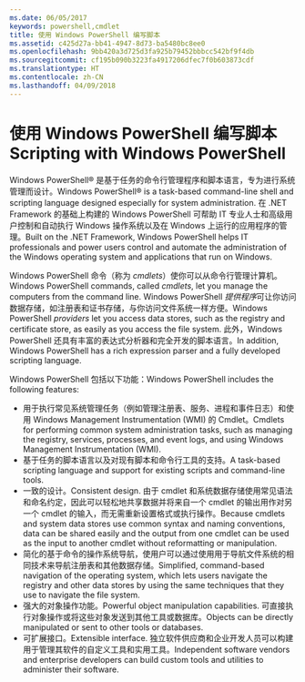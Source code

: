 ```yaml
---
ms.date: 06/05/2017
keywords: powershell,cmdlet
title: 使用 Windows PowerShell 编写脚本
ms.assetid: c425d27a-bb41-4947-8d73-ba5480bc8ee0
ms.openlocfilehash: 9bb420a3d725d3fa925b79452bbbcc542bf9f4db
ms.sourcegitcommit: cf195b090b3223fa4917206dfec7f0b603873cdf
ms.translationtype: HT
ms.contentlocale: zh-CN
ms.lasthandoff: 04/09/2018
---
```

# <a name="scripting-with-windows-powershell"></a><span data-ttu-id="30e7c-103">使用 Windows PowerShell 编写脚本</span><span class="sxs-lookup"><span data-stu-id="30e7c-103">Scripting with Windows PowerShell</span></span>

<span data-ttu-id="30e7c-104">Windows PowerShell® 是基于任务的命令行管理程序和脚本语言，专为进行系统管理而设计。</span><span class="sxs-lookup"><span data-stu-id="30e7c-104">Windows PowerShell® is a task-based command-line shell and scripting language designed especially for system administration.</span></span> <span data-ttu-id="30e7c-105">在 .NET Framework 的基础上构建的 Windows PowerShell 可帮助 IT 专业人士和高级用户控制和自动执行 Windows 操作系统以及在 Windows 上运行的应用程序的管理。</span><span class="sxs-lookup"><span data-stu-id="30e7c-105">Built on the .NET Framework, Windows PowerShell helps IT professionals and power users control and automate the administration of the Windows operating system and applications that run on Windows.</span></span>

<span data-ttu-id="30e7c-106">Windows PowerShell 命令（称为 *cmdlets*）使你可以从命令行管理计算机。</span><span class="sxs-lookup"><span data-stu-id="30e7c-106">Windows PowerShell commands, called *cmdlets*, let you manage the computers from the command line.</span></span> <span data-ttu-id="30e7c-107">Windows PowerShell *提供程序*可让你访问数据存储，如注册表和证书存储，与你访问文件系统一样方便。</span><span class="sxs-lookup"><span data-stu-id="30e7c-107">Windows PowerShell *providers* let you access data stores, such as the registry and certificate store, as easily as you access the file system.</span></span> <span data-ttu-id="30e7c-108">此外，Windows PowerShell 还具有丰富的表达式分析器和完全开发的脚本语言。</span><span class="sxs-lookup"><span data-stu-id="30e7c-108">In addition, Windows PowerShell has a rich expression parser and a fully developed scripting language.</span></span>

<span data-ttu-id="30e7c-109">Windows PowerShell 包括以下功能：</span><span class="sxs-lookup"><span data-stu-id="30e7c-109">Windows PowerShell includes the following features:</span></span>

- <span data-ttu-id="30e7c-110">用于执行常见系统管理任务（例如管理注册表、服务、进程和事件日志）和使用 Windows Management Instrumentation (WMI) 的 Cmdlet。</span><span class="sxs-lookup"><span data-stu-id="30e7c-110">Cmdlets for performing common system administration tasks, such as managing the registry, services, processes, and event logs, and using Windows Management Instrumentation (WMI).</span></span>
- <span data-ttu-id="30e7c-111">基于任务的脚本语言以及对现有脚本和命令行工具的支持。</span><span class="sxs-lookup"><span data-stu-id="30e7c-111">A task-based scripting language and support for existing scripts and command-line tools.</span></span>
- <span data-ttu-id="30e7c-112">一致的设计。</span><span class="sxs-lookup"><span data-stu-id="30e7c-112">Consistent design.</span></span> <span data-ttu-id="30e7c-113">由于 cmdlet 和系统数据存储使用常见语法和命名约定，因此可以轻松地共享数据并将来自一个 cmdlet 的输出用作对另一个 cmdlet 的输入，而无需重新设置格式或执行操作。</span><span class="sxs-lookup"><span data-stu-id="30e7c-113">Because cmdlets and system data stores use common syntax and naming conventions, data can be shared easily and the output from one cmdlet can be used as the input to another cmdlet without reformatting or manipulation.</span></span>
- <span data-ttu-id="30e7c-114">简化的基于命令的操作系统导航，使用户可以通过使用用于导航文件系统的相同技术来导航注册表和其他数据存储。</span><span class="sxs-lookup"><span data-stu-id="30e7c-114">Simplified, command-based navigation of the operating system, which lets users navigate the registry and other data stores by using the same techniques that they use to navigate the file system.</span></span>
- <span data-ttu-id="30e7c-115">强大的对象操作功能。</span><span class="sxs-lookup"><span data-stu-id="30e7c-115">Powerful object manipulation capabilities.</span></span> <span data-ttu-id="30e7c-116">可直接执行对象操作或将这些对象发送到其他工具或数据库。</span><span class="sxs-lookup"><span data-stu-id="30e7c-116">Objects can be directly manipulated or sent to other tools or databases.</span></span>
- <span data-ttu-id="30e7c-117">可扩展接口。</span><span class="sxs-lookup"><span data-stu-id="30e7c-117">Extensible interface.</span></span> <span data-ttu-id="30e7c-118">独立软件供应商和企业开发人员可以构建用于管理其软件的自定义工具和实用工具。</span><span class="sxs-lookup"><span data-stu-id="30e7c-118">Independent software vendors and enterprise developers can build custom tools and utilities to administer their software.</span></span>